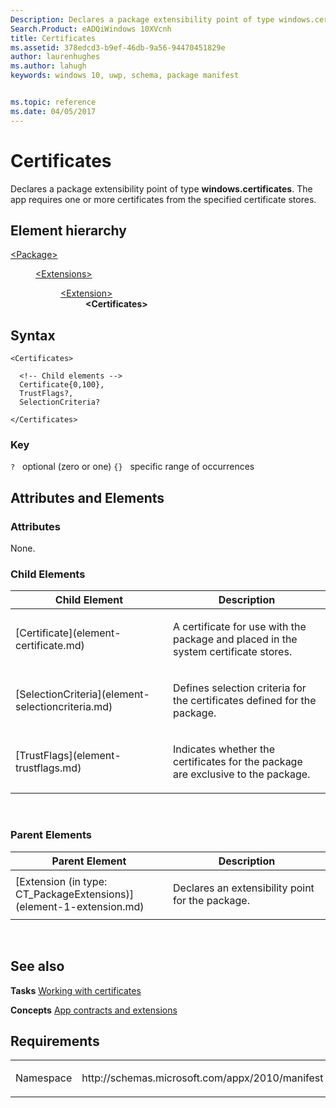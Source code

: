 ```yaml
---
Description: Declares a package extensibility point of type windows.certificates. 
Search.Product: eADQiWindows 10XVcnh
title: Certificates
ms.assetid: 378edcd3-b9ef-46db-9a56-94470451829e
author: laurenhughes
ms.author: lahugh
keywords: windows 10, uwp, schema, package manifest


ms.topic: reference
ms.date: 04/05/2017
---
```


# Certificates




Declares a package extensibility point of type **windows.certificates**. The app requires one or more certificates from the specified certificate stores.

## Element hierarchy

<dl>
<dt><a href="element-package.md">&lt;Package&gt;</a></dt>
<dd>
<dl>
<dt><a href="element-extensions.md">&lt;Extensions&gt;</a></dt>
<dd>
<dl>
<dt><a href="element-1-extension.md">&lt;Extension&gt;</a></dt>
<dd><b>&lt;Certificates&gt;</b></dd>
</dl>
</dd>
</dl>
</dd>
</dl>

## Syntax

``` syntax
<Certificates>

  <!-- Child elements -->
  Certificate{0,100},
  TrustFlags?,
  SelectionCriteria?

</Certificates>
```

### Key

`?`   optional (zero or one)
`{}`   specific range of occurrences
## Attributes and Elements


### Attributes

None.

### Child Elements

<table>
<colgroup>
<col width="50%" />
<col width="50%" />
</colgroup>
<thead>
<tr class="header">
<th>Child Element</th>
<th>Description</th>
</tr>
</thead>
<tbody>
<tr class="odd">
<td>[Certificate](element-certificate.md)</td>
<td><p>A certificate for use with the package and placed in the system certificate stores.</p></td>
</tr>
<tr class="even">
<td>[SelectionCriteria](element-selectioncriteria.md)</td>
<td><p>Defines selection criteria for the certificates defined for the package.</p></td>
</tr>
<tr class="odd">
<td>[TrustFlags](element-trustflags.md)</td>
<td><p>Indicates whether the certificates for the package are exclusive to the package.</p></td>
</tr>
</tbody>
</table>

 

### Parent Elements

<table>
<colgroup>
<col width="50%" />
<col width="50%" />
</colgroup>
<thead>
<tr class="header">
<th>Parent Element</th>
<th>Description</th>
</tr>
</thead>
<tbody>
<tr class="odd">
<td>[Extension (in type: CT_PackageExtensions)](element-1-extension.md)</td>
<td><p>Declares an extensibility point for the package.</p></td>
</tr>
</tbody>
</table>

 

## See also


**Tasks**
[Working with certificates](https://msdn.microsoft.com/library/windows/apps/hh465044)

**Concepts**
[App contracts and extensions](https://msdn.microsoft.com/library/windows/apps/hh464906)

## Requirements

<table>
<colgroup>
<col width="50%" />
<col width="50%" />
</colgroup>
<tbody>
<tr class="odd">
<td><p>Namespace</p></td>
<td><p>http://schemas.microsoft.com/appx/2010/manifest</p></td>
</tr>
</tbody>
</table>

 

 



